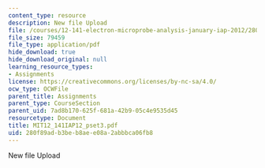 ```yaml
---
content_type: resource
description: New file Upload
file: /courses/12-141-electron-microprobe-analysis-january-iap-2012/280f89adb3beb8aee08a2abbbca06fb8_MIT12_141IAP12_pset3.pdf
file_size: 79459
file_type: application/pdf
hide_download: true
hide_download_original: null
learning_resource_types:
- Assignments
license: https://creativecommons.org/licenses/by-nc-sa/4.0/
ocw_type: OCWFile
parent_title: Assignments
parent_type: CourseSection
parent_uid: 7ad8b170-625f-681a-42b9-05c4e9535d45
resourcetype: Document
title: MIT12_141IAP12_pset3.pdf
uid: 280f89ad-b3be-b8ae-e08a-2abbbca06fb8
---
```

New file Upload